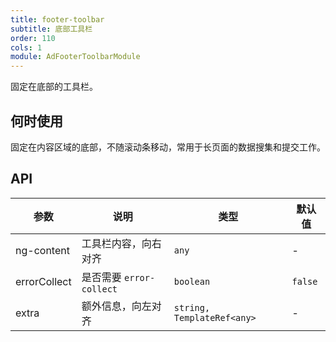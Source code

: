 ```yaml
---
title: footer-toolbar
subtitle: 底部工具栏
order: 110
cols: 1
module: AdFooterToolbarModule
---
```


固定在底部的工具栏。

## 何时使用

固定在内容区域的底部，不随滚动条移动，常用于长页面的数据搜集和提交工作。

## API

参数 | 说明 | 类型 | 默认值
----|------|-----|------
ng-content | 工具栏内容，向右对齐 | `any` | -
errorCollect | 是否需要 `error-collect` | `boolean` | `false`
extra | 额外信息，向左对齐 | `string, TemplateRef<any>` | -
